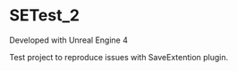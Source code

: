 # SETest_2

Developed with Unreal Engine 4

Test project to reproduce issues with SaveExtention plugin.